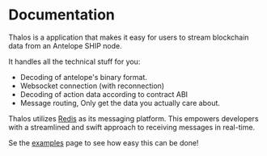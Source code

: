 # Documentation

Thalos is a application that makes it easy for users to stream blockchain data from an Antelope SHIP node.

It handles all the technical stuff for you:

 * Decoding of antelope's binary format.
 * Websocket connection (with reconnection)
 * Decoding of action data according to contract ABI
 * Message routing, Only get the data you actually care about.

Thalos utilizes [Redis](https://redis.io) as its messaging platform. This empowers developers with a streamlined and swift approach to receiving messages in real-time.

Se the [examples](/docs/api/examples) page to see how easy this can be done!
